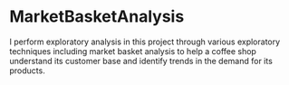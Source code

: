 # MarketBasketAnalysis
I perform exploratory analysis in this project through various exploratory techniques including market basket analysis to help a coffee shop understand its customer base and identify trends in the demand for its products.
